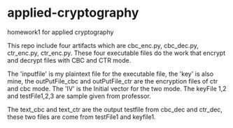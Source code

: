 # applied-cryptography
homework1 for applied cryptography
 
This repo include four artifacts which are cbc_enc.py, cbc_dec.py, ctr_enc.py, ctr_enc.py.
These four executable files do the work that encrypt and decrypt files with CBC and CTR mode.

The 'inputfile' is my plaintext file for the executable file, the 'key' is also mine, the outPutFile_cbc and outPutFile_ctr are the encryption files of ctr and cbc mode.
The 'IV' is the Initial vector for the two mode. 
The keyFile 1,2 and testFile1,2,3 are sample given from professor.

The text_cbc and text_ctr are the output testfile from cbc_dec and ctr_dec, these two files are come from testFile1 and keyfile1.

